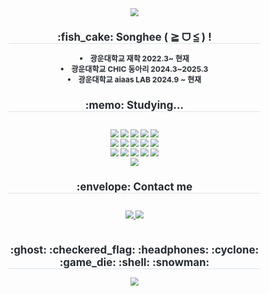 <div align= "center">
    <img src="https://capsule-render.vercel.app/api?type=waving&color=7e7c7c&height=180&text=Hello%20World!&animation=&fontColor=ffffff&fontSize=50" />
    </div>
    <div align= "center"> 
    <h2 style="border-bottom: 1px solid #d8dee4; color: #282d33;"> :fish_cake: Songhee ( ≧ ᗜ ≦ ) ! </h2>  
    <div style="font-weight: 700; font-size: 15px; text-align: center; color: #282d33;"> <li> 광운대학교 재학 2022.3~ 현재</li><li> 광운대학교 CHIC 동아리 2024.3~2025.3</li><li> 광운대학교 aiaas LAB 2024.9 ~ 현재 </div> 
    </div>
    <div align= "center">
    <h2 style="border-bottom: 1px solid #d8dee4; color: #282d33;"> :memo: Studying... </h2> <br> 
    <div style="margin: 0 auto; text-align: center;" align= "center"> <img src="https://img.shields.io/badge/C-A8B9CC?style=social&logo=C&logoColor=white">
          <img src="https://img.shields.io/badge/C++-00599C?style=social&logo=C%2B%2B&logoColor=white">
          <img src="https://img.shields.io/badge/Bootstrap-7952B3?style=social&logo=Bootstrap&logoColor=white">
          <img src="https://img.shields.io/badge/Discord-5865F2?style=social&logo=Discord&logoColor=white">
          <img src="https://img.shields.io/badge/Figma-F24E1E?style=social&logo=Figma&logoColor=white">
          <br/><img src="https://img.shields.io/badge/Github-181717?style=social&logo=Github&logoColor=white">
          <img src="https://img.shields.io/badge/Java-007396?style=social&logo=Java&logoColor=white">
          <img src="https://img.shields.io/badge/Javascript-F7DF1E?style=social&logo=Javascript&logoColor=white">
          <img src="https://img.shields.io/badge/MongoDB-47A248?style=social&logo=MongoDB&logoColor=white">
          <img src="https://img.shields.io/badge/MySQL-4479A1?style=social&logo=MySQL&logoColor=white">
          <br/><img src="https://img.shields.io/badge/Node.js-339933?style=social&logo=Node.js&logoColor=white">
          <img src="https://img.shields.io/badge/Notion-000000?style=social&logo=Notion&logoColor=white">
          <img src="https://img.shields.io/badge/Python-3776AB?style=social&logo=Python&logoColor=white">
          <img src="https://img.shields.io/badge/PyTorch-EE4C2C?style=social&logo=PyTorch&logoColor=white">
          <img src="https://img.shields.io/badge/React-61DAFB?style=social&logo=React&logoColor=white">
          <br/><img src="https://img.shields.io/badge/Slack-4A154B?style=social&logo=Slack&logoColor=white">
          </div>
    </div>
    <div align= "center">
    <h2 style="border-bottom: 1px solid #d8dee4; color: #282d33;"> :envelope: Contact me </h2> <br> 
    <div align= "center"> <a href=mailto:jungsonghui@gmail.com> <img src="https://img.shields.io/badge/Gmail-EA4335?style=social&logo=Gmail&logoColor=white&link=mailto:jungsonghui@gmail.com"> </a>
         <a href=> <img src="https://img.shields.io/badge/Notion-000000?style=social&logo=Notion&logoColor=white&link="> </a>
          </div>  <br> 
    <div align= "center">  </div> 
    </div>
    <div align= "center"> 
    <h2 style="border-bottom: 1px solid #d8dee4; color: #282d33;"> :ghost: :checkered_flag: :headphones: :cyclone: :game_die: :shell: :snowman: </h2> <div align= "center"> <img src="https://github-readme-stats.vercel.app/api?username=jeongsonghui&bg_color=180,000000,&title_color=000000&text_color=000000"
         /> 
    </div>
    
